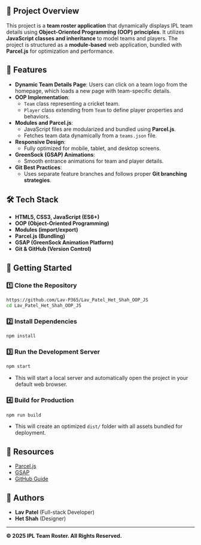 ## 📌 Project Overview
This project is a **team roster application** that dynamically displays IPL team details using **Object-Oriented Programming (OOP) principles**. It utilizes **JavaScript classes and inheritance** to model teams and players. The project is structured as a **module-based** web application, bundled with **Parcel.js** for optimization and performance.

## 🎯 Features
- **Dynamic Team Details Page**: Users can click on a team logo from the homepage, which loads a new page with team-specific details.
- **OOP Implementation**:
  - `Team` class representing a cricket team.
  - `Player` class extending from `Team` to define player properties and behaviors.
- **Modules and Parcel.js**:
  - JavaScript files are modularized and bundled using **Parcel.js**.
  - Fetches team data dynamically from a `teams.json` file.
- **Responsive Design**:
  - Fully optimized for mobile, tablet, and desktop screens.
- **GreenSock (GSAP) Animations**:
  - Smooth entrance animations for team and player details.
- **Git Best Practices**:
  - Uses separate feature branches and follows proper **Git branching strategies**.

## 🛠️ Tech Stack
- **HTML5, CSS3, JavaScript (ES6+)**
- **OOP (Object-Oriented Programming)**
- **Modules (import/export)**
- **Parcel.js (Bundling)**
- **GSAP (GreenSock Animation Platform)**
- **Git & GitHub (Version Control)**

## 🚀 Getting Started
### 1️⃣ Clone the Repository
```sh
https://github.com/Lav-P365/Lav_Patel_Het_Shah_OOP_JS
cd Lav_Patel_Het_Shah_OOP_JS
```

### 2️⃣ Install Dependencies
```sh
npm install
```

### 3️⃣ Run the Development Server
```sh
npm start
```
- This will start a local server and automatically open the project in your default web browser.

### 4️⃣ Build for Production
```sh
npm run build
```
- This will create an optimized `dist/` folder with all assets bundled for deployment.

## 🔗 Resources
- [Parcel.js](https://parceljs.org/)
- [GSAP](https://greensock.com/gsap/)
- [GitHub Guide](https://guides.github.com/)

## 🎉 Authors
- **Lav Patel** (Full-stack Developer) 
- **Het Shah** (Designer) 

---
**© 2025 IPL Team Roster. All Rights Reserved.**

